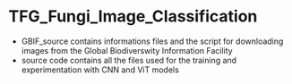 # TFG_Fungi_Image_Classification
- GBIF_source contains informations files and the script for downloading images from the Global Biodiverswity Information Facility
- source code contains all the files used for the training and experimentation with CNN and ViT models
